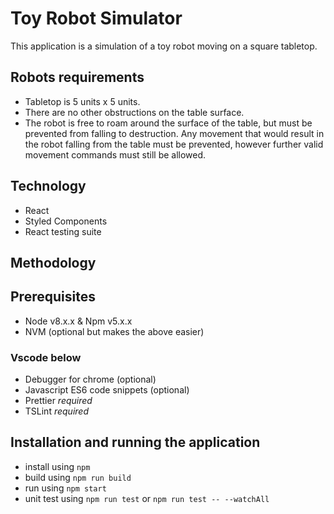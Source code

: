 # Toy Robot Simulator

This application is a simulation of a toy robot moving on a square tabletop.

## Robots requirements
- Tabletop is 5 units x 5 units.
- There are no other obstructions on the table surface.
- The robot is free to roam around the surface of the table, but must be prevented from falling to destruction. Any movement that would result in the robot falling from the table must be prevented, however further valid movement commands must still be allowed.

## Technology
- React
- Styled Components
- React testing suite

## Methodology

## Prerequisites
* Node v8.x.x & Npm v5.x.x
* NVM (optional but makes the above easier)

### Vscode below
* Debugger for chrome (optional)
* Javascript ES6 code snippets (optional)
* Prettier *required*
* TSLint *required*

## Installation and running the application
* install using `npm`
* build using `npm run build`
* run using `npm start`
* unit test using `npm run test` or `npm run test -- --watchAll`
